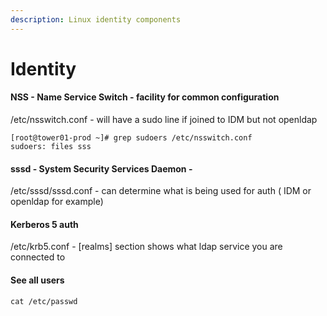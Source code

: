 ```yaml
---
description: Linux identity components
---
```


# Identity

#### NSS - Name Service Switch - facility for common configuration&#x20;

/etc/nsswitch.conf - will have a sudo line if joined to IDM but not openldap

```
[root@tower01-prod ~]# grep sudoers /etc/nsswitch.conf
sudoers: files sss
```

#### sssd - System Security Services Daemon -&#x20;

/etc/sssd/sssd.conf - can determine what is being used for auth ( IDM or openldap for example)

#### Kerberos 5 auth

/etc/krb5.conf - \[realms] section shows what ldap service you are connected to

#### See all users

```
cat /etc/passwd
```
